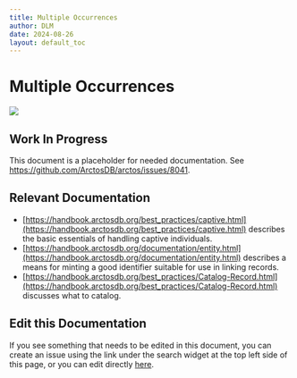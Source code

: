 ```yaml
---
title: Multiple Occurrences
author: DLM
date: 2024-08-26
layout: default_toc
---
```


# Multiple Occurrences

![](https://raw.githubusercontent.com/ArctosDB/documentation-wiki/gh-pages/tutorial_images/Bear%20Work%20in%20Progress.JPG)

## Work In Progress

This document is a placeholder for needed documentation. See https://github.com/ArctosDB/arctos/issues/8041.

## Relevant Documentation


* [https://handbook.arctosdb.org/best_practices/captive.html](https://handbook.arctosdb.org/best_practices/captive.html) describes the basic essentials of handling captive individuals.
* [https://handbook.arctosdb.org/documentation/entity.html](https://handbook.arctosdb.org/documentation/entity.html) describes a means for minting a good identifier suitable for use in linking records.
* [https://handbook.arctosdb.org/best_practices/Catalog-Record.html](https://handbook.arctosdb.org/best_practices/Catalog-Record.html) discusses what to catalog.

## Edit this Documentation

If you see something that needs to be edited in this document, you can create an issue using the link under the search widget at the top left side of this page, or you can edit directly <a href="https://github.com/ArctosDB/documentation-wiki/edit/gh-pages/_best_practices/multiple_occurrence.markdown" target="_blank">here</a>.
